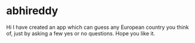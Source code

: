 # abhireddy

Hi I have created an app which can guess any European country you think of, just by asking a few yes or no questions. Hope you like it.
